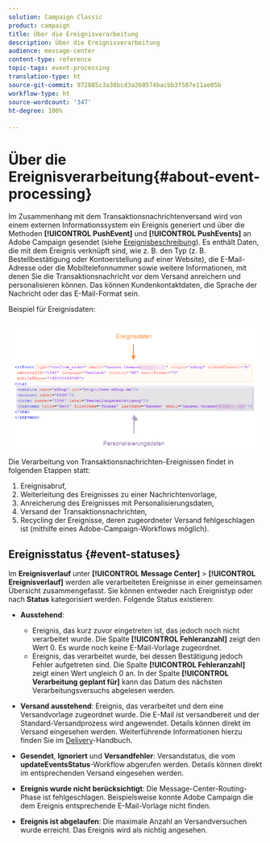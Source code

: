 ```yaml
---
solution: Campaign Classic
product: campaign
title: Über die Ereignisverarbeitung
description: Über die Ereignisverarbeitung
audience: message-center
content-type: reference
topic-tags: event-processing
translation-type: ht
source-git-commit: 972885c3a38bcd3a260574bacbb3f507e11ae05b
workflow-type: ht
source-wordcount: '347'
ht-degree: 100%

---
```



# Über die Ereignisverarbeitung{#about-event-processing}

Im Zusammenhang mit dem Transaktionsnachrichtenversand wird von einem externen Informationssystem ein Ereignis generiert und über die Methoden **[!UICONTROL PushEvent]** und **[!UICONTROL PushEvents]** an Adobe Campaign gesendet (siehe [Ereignisbeschreibung](../../message-center/using/event-description.md)). Es enthält Daten, die mit dem Ereignis verknüpft sind, wie z. B. den Typ (z. B. Bestellbestätigung oder Kontoerstellung auf einer Website), die E-Mail-Adresse oder die Mobiltelefonnummer sowie weitere Informationen, mit denen Sie die Transaktionsnachricht vor dem Versand anreichern und personalisieren können. Das können Kundenkontaktdaten, die Sprache der Nachricht oder das E-Mail-Format sein.

Beispiel für Ereignisdaten:

![](assets/messagecenter_events_request_001.png)

Die Verarbeitung von Transaktionsnachrichten-Ereignissen findet in folgenden Etappen statt:

1. Ereignisabruf,
1. Weiterleitung des Ereignisses zu einer Nachrichtenvorlage,
1. Anreicherung des Ereignisses mit Personalisierungsdaten,
1. Versand der Transaktionsnachrichten,
1. Recycling der Ereignisse, deren zugeordneter Versand fehlgeschlagen ist (mithilfe eines Adobe-Campaign-Workflows möglich).

## Ereignisstatus {#event-statuses}

Im **Ereignisverlauf** unter **[!UICONTROL Message Center]** > **[!UICONTROL Ereignisverlauf]** werden alle verarbeiteten Ereignisse in einer gemeinsamen Übersicht zusammengefasst. Sie können entweder nach Ereignistyp oder nach **Status** kategorisiert werden. Folgende Status existieren:

* **Ausstehend**:

   * Ereignis, das kurz zuvor eingetreten ist, das jedoch noch nicht verarbeitet wurde. Die Spalte **[!UICONTROL Fehleranzahl]** zeigt den Wert 0. Es wurde noch keine E-Mail-Vorlage zugeordnet.
   * Ereignis, das verarbeitet wurde, bei dessen Bestätigung jedoch Fehler aufgetreten sind. Die Spalte **[!UICONTROL Fehleranzahl]** zeigt einen Wert ungleich 0 an. In der Spalte **[!UICONTROL Verarbeitung geplant für]** kann das Datum des nächsten Verarbeitungsversuchs abgelesen werden.

* **Versand ausstehend**: Ereignis, das verarbeitet und dem eine Versandvorlage zugeordnet wurde. Die E-Mail ist versandbereit und der Standard-Versandprozess wird angewendet. Details können direkt im Versand eingesehen werden. Weiterführende Informationen hierzu finden Sie im [Delivery](../../delivery/using/about-message-tracking.md)-Handbuch.
* **Gesendet**, **Ignoriert** und **Versandfehler**: Versandstatus, die vom **updateEventsStatus**-Workflow abgerufen werden. Details können direkt im entsprechenden Versand eingesehen werden.
* **Ereignis wurde nicht berücksichtigt**: Die Message-Center-Routing-Phase ist fehlgeschlagen. Beispielsweise konnte Adobe Campaign die dem Ereignis entsprechende E-Mail-Vorlage nicht finden.
* **Ereignis ist abgelaufen**: Die maximale Anzahl an Versandversuchen wurde erreicht. Das Ereignis wird als nichtig angesehen.
